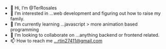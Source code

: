 - 👋 Hi, I’m @TerRosales
- 👀 I’m interested in ...web development and figuring out how to raise my family.
- 🌱 I’m currently learning ...javascript > more animation based programming
- 💞️ I’m looking to collaborate on ...anything backend or frontend related.
- 📫 How to reach me ...rtin27411@gmail.com

<!---
Hello

Not much about me, I am a starter developer that would like to express my love with art through the web.
I currently have a good grasp on some fundementals HTML/CSS inching into understanding JS more. I am a father of three , and married to a beautiful wife
I wanna learn new understandings, I wanna make developer friends.
--->
